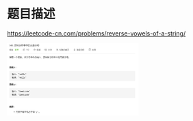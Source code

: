 # 题目描述 
https://leetcode-cn.com/problems/reverse-vowels-of-a-string/

<img src="https://github.com/gyafen/leetcode/blob/master/%E6%AF%8F%E6%97%A5%E4%B8%80%E9%A2%98_2021%E5%B9%B408%E6%9C%88/19/%E9%A2%98%E7%9B%AE%E6%8F%8F%E8%BF%B0.png?raw=true" style="zoom: 30%;" />

